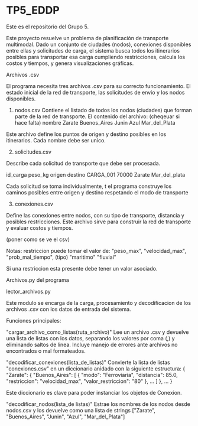 # TP5_EDDP

Este es el repositorio del Grupo 5.

Este proyecto resuelve un problema de planificación de transporte multimodal. 
Dado un conjunto de ciudades (nodos), conexiones disponibles entre ellas y solicitudes de carga, el sistema busca
todos los itinerarios posibles para transportar esa carga cumpliendo restricciones, calcula los costos y tiempos,
y genera visualizaciones gráficas.

Archivos .csv

El programa necesita tres archivos .csv para su correcto funcionamiento.
El estado inicial de la red de transporte, las solicitudes de envio y los nodos disponibles.

1. nodos.csv
Contiene el listado de todos los nodos (ciudades) que forman parte de la red de transporte.
El contenido del archivo: (cheqeuar si hace falta)
nombre
Zarate
Buenos_Aires
Junin
Azul
Mar_del_Plata

Este archivo define los puntos de origen y destino posibles en los itinerarios. Cada nombre debe ser unico.

2. solicitudes.csv

Describe cada solicitud de transporte que debe ser procesada. 

id_carga            peso_kg         origen          destino
CARGA_001           70000           Zarate    Mar_del_plata

Cada solicitud se toma individualmente, t el programa construye los caminos posibles entre origen y destino respetando el modo de transporte

3. conexiones.csv

Define las conexiones entre nodos, con su tipo de transporte, distancia y posibles restricciones. Este archivo sirve para construir la red de transporte y evaluar costos y tiempos.

(poner como se ve el csv)

Notas:
restriccion puede tomar el valor de: "peso_max", "velocidad_max", "prob_mal_tiempo", (tipo) "maritimo" "fluvial"

Si una restriccion esta presente debe tener un valor asociado.


Archivos.py del programa

lector_archivos.py

Este modulo se encarga de la carga, procesamiento y decodificacion de los archivos .csv con los datos de entrada del sistema.

Funciones principales:

"cargar_archivo_como_listas(ruta_archivo)"
Lee un archivo .csv y devuelve una lista de listas con los datos, separando los valores por coma (,) y eliminando saltos de linea.
Incluye manejo de errores ante archivos no encontrados o mal formateados.

"decodificar_conexiones(lista_de_listas)"
Convierte la lista de listas "conexiones.csv" en un diccionario anidado con la siguiente estructura:
{
  "Zarate": {
    "Buenos_Aires": [
      {
        "modo": "Ferroviaria",
        "distancia": 85.0,
        "restriccion": "velocidad_max",
        "valor_restriccion": "80"
      },
      ...
    ]
  },
  ...
}

Este diccionario es clave para poder instanciar los objetos de Conexion.

"decodificar_nodos(lista_de listas)"
Estrae los nombres de los nodos desde nodos.csv y los devuelve como una lista de strings
["Zarate", "Buenos_Aires", "Junin", "Azul", "Mar_del_Plata"]

